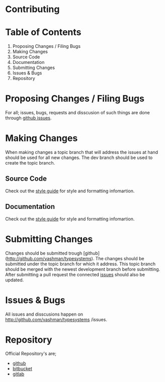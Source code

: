 Contributing
==========================================================================

Table of Contents
==========================================================================
1. Proposing Changes / Filing Bugs
2. Making Changes
  1. Source Code
  2. Documentation
3. Submitting Changes
4. Issues & Bugs
5. Repository

Proposing Changes / Filing Bugs
==========================================================================
For all; issues, bugs, requests and disscusion of such things are done
through [github issues][issues].

Making Changes
==========================================================================
When making changes a topic branch that will address the issues at hand
should be used for all new changes. The dev branch should be used to
create the topic branch.

Source Code
--------------------------------------------------------------------------
Check out the [style guide][src.style] for style and formatting
infomartion.

Documentation
--------------------------------------------------------------------------
Check out the [style guide][doc.style] for style and formatting
infomartion.

Submitting Changes
==========================================================================
Changes should be submitted trough [github]
(http://github.com/vashman/typesystems). The changes should be submitted
under the topic branch for which it address. This topic branch should be
merged with the newest development branch before submitting. 
After submitting a pull request the connected [issues][issues] should also
be updated.

Issues & Bugs
==========================================================================
All issues and disscusions happen on http://github.com/vashman/typesystems
/issues.

Repository
==========================================================================
Official Repository's are;
* [github](http://github.com/vashman/typesystems)
* [bitbucket](http://bitbucket.org/sambabus/typesystems)
* [gitlab](http://gitlab.com/actingcaptin/typesystems)

[issues]: http://www.github.com/vashman/typesystems/issues
[src.style]: http://vashman.github.io/docs/style/
[doc.style]: http://www.github.com/404
